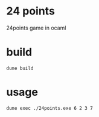 # 24 points
24points game in ocaml

# build
```
dune build
```

# usage
```
dune exec ./24points.exe 6 2 3 7
```